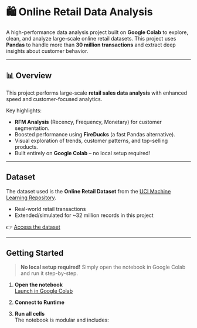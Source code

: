 # 🛍️ Online Retail Data Analysis

A high-performance data analysis project built on **Google Colab** to explore, clean, and analyze large-scale online retail datasets. This project uses **Pandas** to handle more than **30 million transactions** and extract deep insights about customer behavior.

---

## 📊 Overview

This project performs large-scale **retail sales data analysis** with enhanced speed and customer-focused analytics.

Key highlights:
- **RFM Analysis** (Recency, Frequency, Monetary) for customer segmentation.
- Boosted performance using **FireDucks** (a fast Pandas alternative).
- Visual exploration of trends, customer patterns, and top-selling products.
- Built entirely on **Google Colab** – no local setup required!

---

## Dataset

The dataset used is the **Online Retail Dataset** from the [UCI Machine Learning Repository](https://archive.ics.uci.edu/ml/datasets/Online+Retail).

- Real-world retail transactions
- Extended/simulated for ~32 million records in this project

👉 [Access the dataset](https://archive.ics.uci.edu/ml/datasets/Online+Retail)

---

## Getting Started

> **No local setup required!** Simply open the notebook in Google Colab and run it step-by-step.

1. **Open the notebook**  
   [Launch in Google Colab](https://colab.research.google.com/github/rahaneom/online-retail-data-analysis/blob/master/onlineretail.ipynb)

2. **Connect to Runtime**

3. **Run all cells**  
   The notebook is modular and includes:
